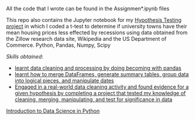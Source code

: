 All the code that I wrote can be found in the Assignmen*.ipynb files

This repo also contains the Jupyter notebook for my [Hypothesis Testing project](https://github.com/DeeptanshuM/learningDataScience/blob/master/Assignment%204.ipynb) in which I coded a t-test to determine if university towns have their mean housing prices less effected by recessions using data obtained from the Zillow research data site, Wikipedia and the US Department of Commerce. Python, Pandas, Numpy, Scipy

<i>Skills obtained</i>:
- [learnt data cleaning and processing by doing becoming with pandas](https://github.com/DeeptanshuM/learningDataScience/blob/master/Assignment%202.ipynb)
- [learnt how to merge DataFrames, generate summary tables, group data into logical pieces, and manipulate dates](https://github.com/DeeptanshuM/learningDataScience/blob/master/Assignment%203.ipynb)
- [Engaged in a real-world data cleaning activity and found evidence for a given hypothesis by completing a project that tested my knowledge of cleaning, merging, manipulating, and test for significance in data](https://github.com/DeeptanshuM/learningDataScience/blob/master/Assignment%204.ipynb)

[Introduction to Data Science in Python](https://www.coursera.org/learn/python-data-analysis)

